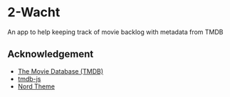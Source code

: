 2-Wacht
======================================
An app to help keeping track of movie backlog with metadata from TMDB

## Acknowledgement
- [The Movie Database (TMDB)](https://www.themoviedb.org)
- [tmdb-js](https://github.com/david98hall/tmdb-js)
- [Nord Theme](https://www.nordtheme.com)
